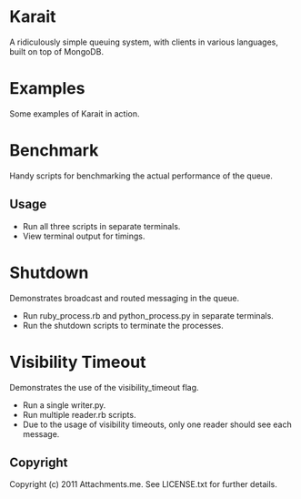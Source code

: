 Karait
======

A ridiculously simple queuing system, with clients in various languages, built on top of MongoDB.

Examples
========

Some examples of Karait in action.

Benchmark
=========

Handy scripts for benchmarking the actual performance of the queue.

Usage
-----

* Run all three scripts in separate terminals.
* View terminal output for timings.

Shutdown
========

Demonstrates broadcast and routed messaging in the queue.

* Run ruby_process.rb and python_process.py in separate terminals.
* Run the shutdown scripts to terminate the processes.

Visibility Timeout
==================

Demonstrates the use of the visibility_timeout flag.

* Run a single writer.py.
* Run multiple reader.rb scripts.
* Due to the usage of visibility timeouts, only one reader should see each message.

Copyright
---------

Copyright (c) 2011 Attachments.me. See LICENSE.txt for
further details.